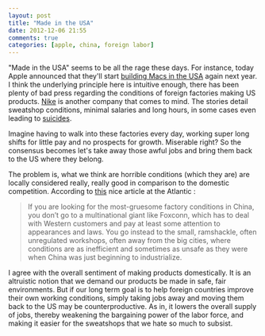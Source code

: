 ```yaml
---
layout: post
title: "Made in the USA"
date: 2012-12-06 21:55
comments: true
categories: [apple, china, foreign labor]
---
```


"Made in the USA" seems to be all the rage these days.  For instance, today Apple announced that they'll start [building Macs in the USA](http://www.latimes.com/business/la-fi-apple-manufacturing-20121207,0,2720461.story) again next year.  I think the underlying principle here is intuitive enough, there has been plenty of bad press regarding the conditions of foreign factories making US products.  [Nike](https://www.youtube.com/watch?v=M5uYCWVfuPQ) is another company that comes to mind.  The stories detail sweatshop conditions, minimal salaries and long hours, in some cases even leading to [suicides](https://en.wikipedia.org/wiki/Foxconn_suicides). 

Imagine having to walk into these factories every day, working super long shifts for little pay and no prospects for growth.  Miserable right?  So the consensus becomes let's take away those awful jobs and bring them back to the US where they belong.

The problem is, what we think are horrible conditions (which they are) are locally considered really, really good in comparison to the domestic competition.  According to  [this](http://www.theatlantic.com/magazine/archive/2012/12/mr-china-comes-to-america/309160/?single_page=true) nice article at the Atlantic :

> If you are looking for the most-gruesome factory conditions in China, you don’t go to a  multinational giant like Foxconn, which has to deal with Western customers and pay at least some attention to appearances and laws. You go instead to the small, ramshackle, often unregulated workshops, often away from the big cities, where conditions are as inefficient and sometimes as unsafe as they were when China was just beginning to industrialize.

I agree with the overall sentiment of making products domestically.  It is an altruistic notion that we demand our products be made in safe, fair environments.  But if our long term goal is to help foreign countries improve their own working conditions, simply taking jobs away and moving them back to the US may be counterproductive.  As in, it lowers the overall supply of jobs, thereby weakening the bargaining power of the labor force, and making it easier for the sweatshops that we hate so much to subsist.